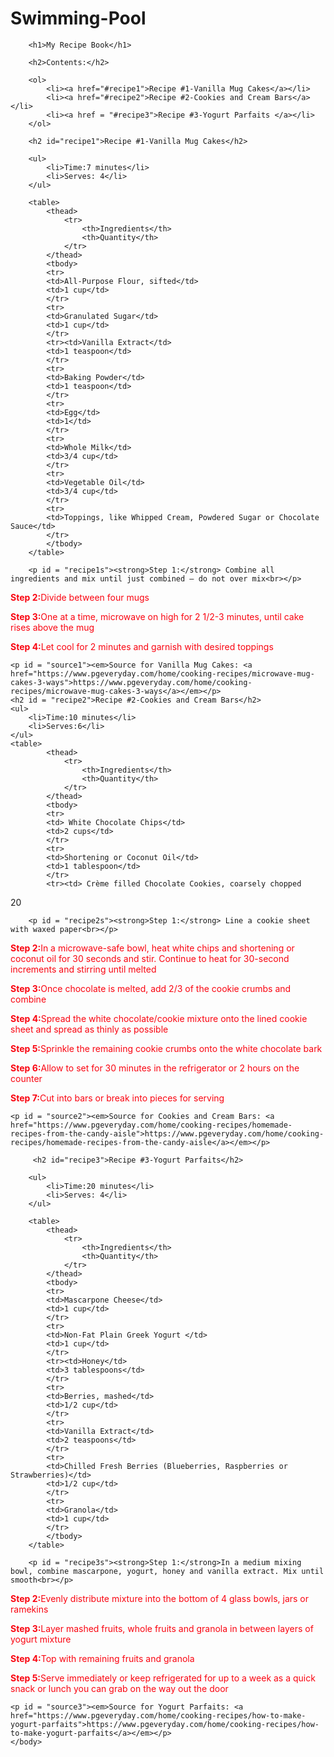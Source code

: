 # Swimming-Pool
<!DOCTYPE html>
<html>
    <head>
        <title>Project: Recipe book</title>
        <meta charset="utf-8">
        <style>
        #recipe1 {
            color:rgb(211, 5, 252);
        }
        #recipe2{
            color:rgb(211, 5, 252);  
        }
        #recipe3{
            color:rgb(211, 5, 252);
        }
        th {
            color:rgb(3, 250, 3);
        }
        td {
            color:rgb(8, 173, 250);
        }
        li{
            color:rgb(252, 8, 215);
        }
        #recipe1s {
            color:rgb(250, 5, 17);
        }
        #recipe1s2 {
            color:rgb(250, 5, 17);
        }
        #recipe1s3 {
            color:rgb(250, 5, 17);
        }
        #recipe1s4 {
            color:rgb(250, 5, 17);
        }
        #recipe2s {
            color:rgb(250, 5, 17);
        }
        #recipe2s2 {
            color:rgb(250, 5, 17);
        }
        #recipe2s3 {
            color:rgb(250, 5, 17);
        }
        #recipe2s4 {
            color:rgb(250, 5, 17);
        }
        #recipe2s5 {
            color:rgb(250, 5, 17);
        }
        #recipe2s6 {
            color:rgb(250, 5, 17);
        }
        #recipe2s7 {
            color:rgb(250, 5, 17);
        }
        #recipe3s {
            color:rgb(250, 5, 17);
        }
        #recipe3s2 {
            color:rgb(250, 5, 17);
        }
        #recipe3s3 {
            color:rgb(250, 5, 17);
        }
        #recipe3s4 {
            color:rgb(250, 5, 17);
        }
        #recipe3s5 {
            color:rgb(250, 5, 17);
        }
        #source1 {
            color:rgb(4, 6, 102);
        }
        #source2 {
            color:rgb(4, 6, 102);
        }
        #source3 {
            color:rgb(4, 6, 102);
        }
        </style>
    </head>
    <body>
       
        <h1>My Recipe Book</h1>
        
        <h2>Contents:</h2>
        
        <ol>
            <li><a href="#recipe1">Recipe #1-Vanilla Mug Cakes</a></li>
            <li><a href="#recipe2">Recipe #2-Cookies and Cream Bars</a></li>
            <li><a href = "#recipe3">Recipe #3-Yogurt Parfaits </a></li>
        </ol>
        
        <h2 id="recipe1">Recipe #1-Vanilla Mug Cakes</h2>
        
        <ul>
            <li>Time:7 minutes</li>
            <li>Serves: 4</li>
        </ul>
        
        <table>
            <thead>
                <tr>
                    <th>Ingredients</th>
                    <th>Quantity</th>
                </tr>
            </thead>
            <tbody>
            <tr>
            <td>All-Purpose Flour, sifted</td> 
            <td>1 cup</td>
            </tr>
            <tr>
            <td>Granulated Sugar</td> 
            <td>1 cup</td> 
            </tr>
            <tr><td>Vanilla Extract</td>
            <td>1 teaspoon</td>
            </tr>
            <tr>
            <td>Baking Powder</td>
            <td>1 teaspoon</td>
            </tr>
            <tr>
            <td>Egg</td>
            <td>1</td>
            </tr>
            <tr>
            <td>Whole Milk</td>
            <td>3/4 cup</td>
            </tr>
            <tr>
            <td>Vegetable Oil</td>
            <td>3/4 cup</td>
            </tr>
            <tr>
            <td>Toppings, like Whipped Cream, Powdered Sugar or Chocolate Sauce</td>
            </tr>
            </tbody>
        </table>
        
        <p id = "recipe1s"><strong>Step 1:</strong> Combine all ingredients and mix until just combined — do not over mix<br></p>
<p id = "recipe1s2"><strong>Step 2:</strong>Divide between four mugs<br></p>
<p id = "recipe1s3"><strong>Step 3:</strong>One at a time, microwave on high for 2 1/2-3 minutes, until cake rises above the mug<br></p>
<p id = "recipe1s4"><strong>Step 4:</strong>Let cool for 2 minutes and garnish with desired toppings
</p>
        
    <p id = "source1"><em>Source for Vanilla Mug Cakes: <a href="https://www.pgeveryday.com/home/cooking-recipes/microwave-mug-cakes-3-ways">https://www.pgeveryday.com/home/cooking-recipes/microwave-mug-cakes-3-ways</a></em></p>
    <h2 id = "recipe2">Recipe #2-Cookies and Cream Bars</h2>
    <ul>
        <li>Time:10 minutes</li>
        <li>Serves:6</li>
    </ul>
    <table>
            <thead>
                <tr>
                    <th>Ingredients</th>
                    <th>Quantity</th>
                </tr>
            </thead>
            <tbody>
            <tr>
            <td> White Chocolate Chips</td> 
            <td>2 cups</td>
            </tr>
            <tr>
            <td>Shortening or Coconut Oil</td> 
            <td>1 tablespoon</td> 
            </tr>
            <tr><td> Crème filled Chocolate Cookies, coarsely chopped
</td>
            <td>20 </td>
            </tr>
            </tbody>
        </table>
        
        <p id = "recipe2s"><strong>Step 1:</strong> Line a cookie sheet with waxed paper<br></p>
<p id = "recipe2s2"><strong>Step 2:</strong>In a microwave-safe bowl, heat white chips and shortening or coconut oil for 30 seconds and stir. Continue to heat for 30-second increments and stirring until melted<br></p>
<p id = "recipe2s3"><strong>Step 3:</strong>Once chocolate is melted, add 2/3 of the cookie crumbs and combine<br></p>
<p id = "recipe2s4"><strong>Step 4:</strong>Spread the white chocolate/cookie mixture onto the lined cookie sheet and spread as thinly as possible
</p>
<p id = "recipe2s5"><strong>Step 5:</strong>Sprinkle the remaining cookie crumbs onto the white chocolate bark</p>
<p id = "recipe2s6"><strong>Step 6:</strong>Allow to set for 30 minutes in the refrigerator or 2 hours on the counter</p>
<p id = "recipe2s7"><strong>Step 7:</strong>Cut into bars or break into pieces for serving</p>
        
    <p id = "source2"><em>Source for Cookies and Cream Bars: <a href="https://www.pgeveryday.com/home/cooking-recipes/homemade-recipes-from-the-candy-aisle">https://www.pgeveryday.com/home/cooking-recipes/homemade-recipes-from-the-candy-aisle</a></em></p>
         
         <h2 id="recipe3">Recipe #3-Yogurt Parfaits</h2>
        
        <ul>
            <li>Time:20 minutes</li>
            <li>Serves: 4</li>
        </ul>
        
        <table>
            <thead>
                <tr>
                    <th>Ingredients</th>
                    <th>Quantity</th>
                </tr>
            </thead>
            <tbody>
            <tr>
            <td>Mascarpone Cheese</td> 
            <td>1 cup</td>
            </tr>
            <tr>
            <td>Non-Fat Plain Greek Yogurt </td> 
            <td>1 cup</td> 
            </tr>
            <tr><td>Honey</td>
            <td>3 tablespoons</td>
            </tr>
            <tr>
            <td>Berries, mashed</td>
            <td>1/2 cup</td>
            </tr>
            <tr>
            <td>Vanilla Extract</td>
            <td>2 teaspoons</td>
            </tr>
            <tr>
            <td>Chilled Fresh Berries (Blueberries, Raspberries or Strawberries)</td>
            <td>1/2 cup</td>
            </tr>
            <tr>
            <td>Granola</td>
            <td>1 cup</td>
            </tr>
            </tbody>
        </table>
        
        <p id = "recipe3s"><strong>Step 1:</strong>In a medium mixing bowl, combine mascarpone, yogurt, honey and vanilla extract. Mix until smooth<br></p>
<p id = "recipe3s2"><strong>Step 2:</strong>Evenly distribute mixture into the bottom of 4 glass bowls, jars or ramekins<br></p>
<p id = "recipe3s3"><strong>Step 3:</strong>Layer mashed fruits, whole fruits and granola in between layers of yogurt mixture<br></p>
<p id = "recipe3s4"><strong>Step 4:</strong>Top with remaining fruits and granola
</p>
<p id = "recipe3s5"><strong>Step 5:</strong>Serve immediately or keep refrigerated for up to a week as a quick snack or lunch you can grab on the way out the door</p>
        
    <p id = "source3"><em>Source for Yogurt Parfaits: <a href="https://www.pgeveryday.com/home/cooking-recipes/how-to-make-yogurt-parfaits">https://www.pgeveryday.com/home/cooking-recipes/how-to-make-yogurt-parfaits</a></em></p>
    </body>
</html>
